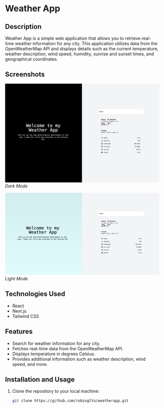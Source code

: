 # Weather App

## Description

Weather App is a simple web application that allows you to retrieve real-time weather information for any city. This application utilizes data from the OpenWeatherMap API and displays details such as the current temperature, weather description, wind speed, humidity, sunrise and sunset times, and geographical coordinates.

## Screenshots

![Dark Mode](./public/darkmode.png)
_Dark Mode_

![Light Mode](./public/lightmode.png)
_Light Mode_

## Technologies Used

- React
- Next.js
- Tailwind CSS

## Features

- Search for weather information for any city.
- Fetches real-time data from the OpenWeatherMap API.
- Displays temperature in degrees Celsius.
- Provides additional information such as weather description, wind speed, and more.

## Installation and Usage

1. Clone the repository to your local machine:

   ```bash
   git clone https://github.com/robinglto/weatherapp.git
   ```
